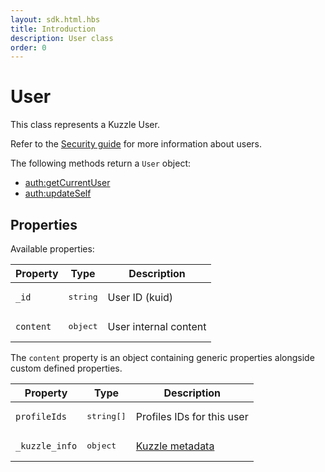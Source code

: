```yaml
---
layout: sdk.html.hbs
title: Introduction
description: User class
order: 0
---
```


# User

This class represents a Kuzzle User.

Refer to the [Security guide](/guide/1/essentials/security) for more information about users.

The following methods return a `User` object:

- [auth:getCurrentUser](/sdk-reference/js/6/auth/get-current-user)
- [auth:updateSelf](/sdk-reference/js/6/auth/update-self)

## Properties

Available properties:

| Property  | Type              | Description           |
| --------- | ----------------- | --------------------- |
| `_id`     | <pre>string</pre> | User ID (kuid)        |
| `content` | <pre>object</pre> | User internal content |

The `content` property is an object containing generic properties alongside custom defined properties.

| Property       | Type                | Description                                              |
| -------------- | ------------------- | -------------------------------------------------------- |
| `profileIds`   | <pre>string[]</pre> | Profiles IDs for this user                               |
| `_kuzzle_info` | <pre>object</pre>   | [Kuzzle metadata](/guide/1/essentials/document-metadata) |
